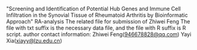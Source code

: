"Screening and Identification of Potential Hub Genes and Immune Cell Infiltration in the Synovial Tissue of Rheumatoid Arthritis by Bioinformatic Approach"
RA-analysis
The related file for submission of Zhiwei Feng
The file with txt suffix is the necessary data file, and the file with R suffix is R script.
author contact information: Zhiwei Feng(946678828@qq.com) Yayi Xia(xiayy@lzu.edu.cn)
